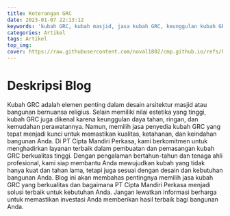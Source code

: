```yaml
---
title: Keterangan GRC
date: 2023-01-07 22:13:12
keywords: 'kubah GRC, kubah masjid, jasa kubah GRC, keunggulan kubah GRC, pemasangan kubah GRC, desain kubah GRC, PT Cipta Mandiri Perkasa, kontraktor kubah GRC, kualitas kubah GRC, harga kubah GRC, arsitektur masjid, daya tahan kubah GRC, kubah GRC ringan, kubah GRC estetis, perawatan kubah GRC, kubah GRC berkualitas tinggi, kubah GRC tahan lama, keindahan kubah GRC, penyedia kubah GRC terpercaya, memilih jasa kubah GRC'
categories: Artikel
tags: Artikel
top_img:
cover: https://raw.githubusercontent.com/noval1802/cmp.github.io/refs/heads/main/asset/kubah/post.jpg
---
```


# Deskripsi Blog 

 Kubah GRC adalah elemen penting dalam desain arsitektur masjid atau bangunan bernuansa religius. Selain memiliki nilai estetika yang tinggi, kubah GRC juga dikenal karena keunggulan daya tahan, ringan, dan kemudahan perawatannya. Namun, memilih jasa penyedia kubah GRC yang tepat menjadi kunci untuk memastikan kualitas, ketahanan, dan keindahan bangunan Anda.
 Di PT Cipta Mandiri Perkasa, kami berkomitmen untuk menghadirkan layanan terbaik dalam pembuatan dan pemasangan kubah GRC berkualitas tinggi. Dengan pengalaman bertahun-tahun dan tenaga ahli profesional, kami siap membantu Anda mewujudkan kubah yang tidak hanya kuat dan tahan lama, tetapi juga sesuai dengan desain dan kebutuhan bangunan Anda.
 Blog ini akan membahas pentingnya memilih jasa kubah GRC yang berkualitas dan bagaimana PT Cipta Mandiri Perkasa menjadi solusi terbaik untuk kebutuhan Anda. Jangan lewatkan informasi berharga untuk memastikan investasi Anda memberikan hasil terbaik bagi bangunan Anda.